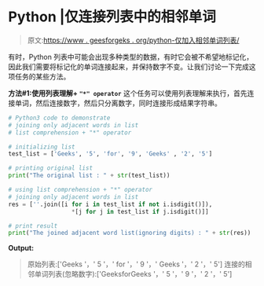 # Python |仅连接列表中的相邻单词

> 原文:[https://www . geesforgeks . org/python-仅加入相邻单词列表/](https://www.geeksforgeeks.org/python-joining-only-adjacent-words-in-list/)

有时，Python 列表中可能会出现多种类型的数据，有时它会被不希望地标记化，因此我们需要将标记化的单词连接起来，并保持数字不变。让我们讨论一下完成这项任务的某些方法。

**方法#1:使用列表理解+ `"*" operator`**
这个任务可以使用列表理解来执行，首先连接单词，然后连接数字，然后只分离数字，同时连接形成结果字符串。

```py
# Python3 code to demonstrate
# joining only adjacent words in list 
# list comprehension + "*" operator

# initializing list  
test_list = ['Geeks', '5', 'for', '9', 'Geeks' , '2', '5']

# printing original list
print("The original list : " + str(test_list))

# using list comprehension + "*" operator
# joining only adjacent words in list
res = [''.join([i for i in test_list if not i.isdigit()]),
                  *[j for j in test_list if j.isdigit()]]

# print result
print("The joined adjacent word list(ignoring digits) : " + str(res))
```

**Output:**

> 原始列表:['Geeks '，' 5 '，' for '，' 9 '，' Geeks '，' 2 '，' 5']
> 连接的相邻单词列表(忽略数字):['GeeksforGeeks '，' 5 '，' 9 '，' 2 '，' 5']